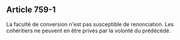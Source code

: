 Article 759-1
----
La faculté de conversion n'est pas susceptible de renonciation. Les cohéritiers
ne peuvent en être privés par la volonté du prédécédé.
